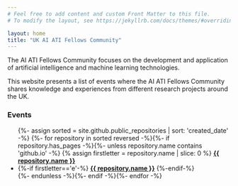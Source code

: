 ```yaml
---
# Feel free to add content and custom Front Matter to this file.
# To modify the layout, see https://jekyllrb.com/docs/themes/#overriding-theme-defaults

layout: home
title: "UK AI ATI Fellows Community"
---
```


<p>The AI ATI Fellows Community focuses on the development and application of artificial intelligence and machine learning technologies.</p>

<p>This website presents a list of events where the AI ATI Fellows Community shares knowledge and experiences from different research projects around the UK.</p>

<h3>Events</h3>

<ul class="events-list">
{%- assign sorted = site.github.public_repositories | sort: 'created_date' -%}
{%- for repository in sorted reversed -%}{%- if repository.has_pages -%}{%- unless repository.name contains 'github.io' -%}
  {% assign firstletter = repository.name | slice: 0 %}
  <a href="#"><b>{{ repository.name }}</b></a>
  <li>
    {%-if firstletter=='e'-%}
    <a href="{{ repository.name | prepend: site.baseurl }}"><b>{{ repository.name }}</b></a>
    {%-endif-%}
  </li>
  {%- endunless -%}{%- endif -%}{%- endfor -%}
</ul>


